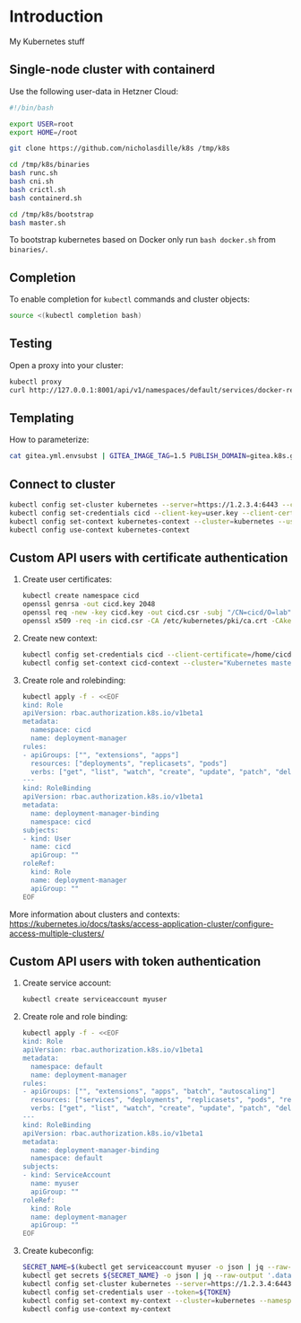# Introduction

My Kubernetes stuff

## Single-node cluster with containerd

Use the following user-data in Hetzner Cloud:

```bash
#!/bin/bash

export USER=root
export HOME=/root

git clone https://github.com/nicholasdille/k8s /tmp/k8s

cd /tmp/k8s/binaries
bash runc.sh
bash cni.sh
bash crictl.sh
bash containerd.sh

cd /tmp/k8s/bootstrap
bash master.sh
```

To bootstrap kubernetes based on Docker only run `bash docker.sh` from `binaries/`.

## Completion

To enable completion for `kubectl` commands and cluster objects:

```bash
source <(kubectl completion bash)
```

## Testing

Open a proxy into your cluster:

```bash
kubectl proxy
curl http://127.0.0.1:8001/api/v1/namespaces/default/services/docker-registry-web:web/proxy/home
```

## Templating

How to parameterize:

```bash
cat gitea.yml.envsubst | GITEA_IMAGE_TAG=1.5 PUBLISH_DOMAIN=gitea.k8s.go-nerd.de envsubst
```

## Connect to cluster

```bash
kubectl config set-cluster kubernetes --server=https://1.2.3.4:6443 --certificate-authority=./ca.crt --embed-certs
kubectl config set-credentials cicd --client-key=user.key --client-certificate=user.crt --embed-certs
kubectl config set-context kubernetes-context --cluster=kubernetes --user=cicd --namespace=cicd
kubectl config use-context kubernetes-context
```

## Custom API users with certificate authentication

1. Create user certificates:

    ```bash
    kubectl create namespace cicd
    openssl genrsa -out cicd.key 2048
    openssl req -new -key cicd.key -out cicd.csr -subj "/CN=cicd/O=lab"
    openssl x509 -req -in cicd.csr -CA /etc/kubernetes/pki/ca.crt -CAkey /etc/kubernetes/pki/ca.key -CAcreateserial -out cicd.crt -days 500
    ```

1. Create new context:

    ```bash
    kubectl config set-credentials cicd --client-certificate=/home/cicd/.certs/cicd.crt  --client-key=/home/cicd/.certs/cicd.key
    kubectl config set-context cicd-context --cluster="Kubernetes master" --namespace=cicd --user=cicd
    ```

1. Create role and rolebinding:

    ```bash
    kubectl apply -f - <<EOF
    kind: Role
    apiVersion: rbac.authorization.k8s.io/v1beta1
    metadata:
      namespace: cicd
      name: deployment-manager
    rules:
    - apiGroups: ["", "extensions", "apps"]
      resources: ["deployments", "replicasets", "pods"]
      verbs: ["get", "list", "watch", "create", "update", "patch", "delete"]
    ---
    kind: RoleBinding
    apiVersion: rbac.authorization.k8s.io/v1beta1
    metadata:
      name: deployment-manager-binding
      namespace: cicd
    subjects:
    - kind: User
      name: cicd
      apiGroup: ""
    roleRef:
      kind: Role
      name: deployment-manager
      apiGroup: ""
    EOF
    ```

More information about clusters and contexts: https://kubernetes.io/docs/tasks/access-application-cluster/configure-access-multiple-clusters/

## Custom API users with token authentication

1. Create service account:

    ```bash
    kubectl create serviceaccount myuser
    ```

1. Create role and role binding:

    ```bash
    kubectl apply -f - <<EOF
    kind: Role
    apiVersion: rbac.authorization.k8s.io/v1beta1
    metadata:
      namespace: default
      name: deployment-manager
    rules:
    - apiGroups: ["", "extensions", "apps", "batch", "autoscaling"]
      resources: ["services", "deployments", "replicasets", "pods", "replicationcontrollers", "jobs", "cronjobs", "daemonsets", "statefulsets", "horizontalpodautoscalers"]
      verbs: ["get", "list", "watch", "create", "update", "patch", "delete"]
    ---
    kind: RoleBinding
    apiVersion: rbac.authorization.k8s.io/v1beta1
    metadata:
      name: deployment-manager-binding
      namespace: default
    subjects:
    - kind: ServiceAccount
      name: myuser
      apiGroup: ""
    roleRef:
      kind: Role
      name: deployment-manager
      apiGroup: ""
    EOF
    ```

1. Create kubeconfig:

    ```bash
    SECRET_NAME=$(kubectl get serviceaccount myuser -o json | jq --raw-output '.secrets[].name')
    kubectl get secrets ${SECRET_NAME} -o json | jq --raw-output '.data.token' | base64 -d
    kubectl config set-cluster kubernetes --server=https://1.2.3.4:6443 --certificate-authority=./ca.crt --embed-certs
    kubectl config set-credentials user --token=${TOKEN}
    kubectl config set-context my-context --cluster=kubernetes --namespace=default --user=myuser
    kubectl config use-context my-context
    ```
